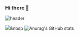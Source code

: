### Hi there 👋

![header](https://capsule-render.vercel.app/api?type=slice&color=auto&height=300&section=header&text=Younsung%20TecGit&fontSize=90)

<!--
**calmkeen/calmkeen** is a ✨ _special_ ✨ repository because its `README.md` (this file) appears on your GitHub profile.

Here are some ideas to get you started:

- 🔭 I’m currently working on ...
- 🌱 I’m currently learning ...
- 👯 I’m looking to collaborate on ...
- 🤔 I’m looking for help with ...
- 💬 Ask me about ...
- 📫 How to reach me: ...
- 😄 Pronouns: ...
- ⚡ Fun fact: ...
-->
<img src="https://img.shields.io/badge/쓰고자하는_텍스트-컬러코드?style=flat-square&logo=simpleicons에서_아이콘이름&logoColor=white"/></a>&nbsp
![Anurag's GitHub stats](https://github-readme-stats.vercel.app/api?username=calmkeen&show_icons=true&theme=radical)

